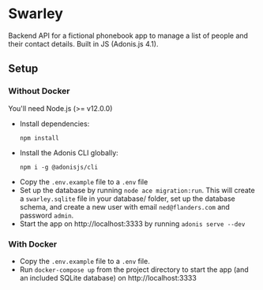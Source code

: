 # Swarley

Backend API for a fictional phonebook app to manage a list of people and their contact details. Built in JS (Adonis.js 4.1).

## Setup 
### Without Docker
You'll need Node.js (>= v12.0.0)

- Install dependencies:
  ```
  npm install
  ```
- Install the Adonis CLI globally:
  ```
  npm i -g @adonisjs/cli
  ```
- Copy the `.env.example` file to a `.env` file
- Set up the database by running `node ace migration:run`. This will create a `swarley.sqlite` file in your database/ folder, set up the database schema, and create a new user with email `ned@flanders.com` and password `admin`.
- Start the app on http://localhost:3333 by running `adonis serve --dev`

### With Docker
- Copy the `.env.example` file to a `.env` file.
- Run `docker-compose up` from the project directory to start the app (and an included SQLite database) on http://localhost:3333